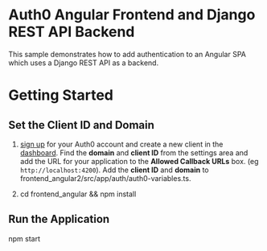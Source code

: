 # Auth0 Angular Frontend and Django REST API Backend

This sample demonstrates how to add authentication to an Angular SPA which uses a Django REST API as a backend.

# Getting Started

## Set the Client ID and Domain

1. [sign up](https://auth0.com) for your Auth0 account and create a new client in the [dashboard](https://manage.auth0.com). Find the **domain** and **client ID** from the settings area and add the URL for your application to the **Allowed Callback URLs** box. (eg `http://localhost:4200`).
Add the **client ID** and **domain** to frontend_angular2/src/app/auth/auth0-variables.ts.

2. cd frontend_angular && npm install

## Run the Application

npm start
